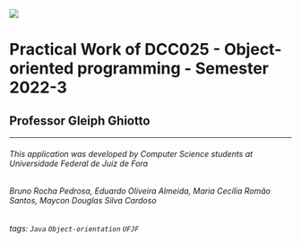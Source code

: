 ![](https://www.ufjf.br/wp-content/plugins/imgpgprinc_novo/arquivos/deptocomputacao/1.jpg)

# Practical Work of DCC025 - Object-oriented programming - Semester 2022-3
## Professor Gleiph Ghiotto




---
###### This application was developed by Computer Science students at Universidade Federal de Juiz de Fora
###### Bruno Rocha Pedrosa, Eduardo Oliveira Almeida, Maria Cecília Romão Santos, Maycon Douglas Silva Cardoso
###### tags: `Java` `Object-orientation` `UFJF`
